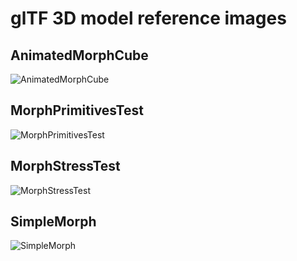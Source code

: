 # glTF 3D model reference images

## AnimatedMorphCube
![AnimatedMorphCube](AnimatedMorphCube.gif)

## MorphPrimitivesTest
![MorphPrimitivesTest](MorphPrimitivesTest.gif)

## MorphStressTest
![MorphStressTest](MorphStressTest_cycle_animations.gif)

## SimpleMorph
![SimpleMorph](SimpleMorph.gif)
